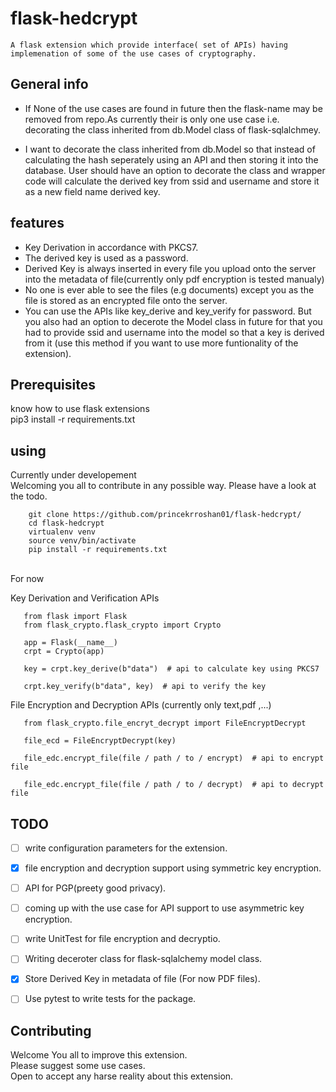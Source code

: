 # flask-hedcrypt
     
      
  	A flask extension which provide interface( set of APIs) having implemenation of some of the use cases of cryptography.  
      
## General info

* If None of the use cases are found in future then the flask-name may be removed 
  from repo.As currently their is only one use case i.e. decorating the class 
  inherited from db.Model class of flask-sqlalchmey.

* I want to decorate the class inherited from db.Model so that instead of 
   calculating the hash seperately using an API and then storing it into 
   the database. User should have an option to decorate the class and wrapper code 
   will calculate the derived key from ssid and username and store it as a new field name derived key.   
      
**features**
-----------

*  Key Derivation in accordance with PKCS7.
*  The derived key is used as a password. 
*  Derived Key is always inserted in every file you upload onto the server into the metadata of file(currently only pdf encryption is tested manualy)
*  No one is ever able to see the files (e.g documents) except you as the file is stored as an encrypted file onto the server.
*  You can use the APIs like key_derive and key_verify for password. But you also had an option to decerote the Model class in future for that you  had to provide ssid and username into the model so that a key is derived from it (use this method if you want to use more funtionality of the extension).


**Prerequisites**
------------------

know how to use flask extensions
<br>
pip3 install -r requirements.txt



**using** 
--------  

 Currently under developement <br>
 Welcoming you all to contribute in any possible way.
 Please have a look at the todo.  

 
	    git clone https://github.com/princekrroshan01/flask-hedcrypt/
	    cd flask-hedcrypt
	    virtualenv venv
	    source venv/bin/activate
	    pip install -r requirements.txt

 <br>
 For now

 Key Derivation and Verification APIs
 ```
	from flask import Flask
	from flask_crypto.flask_crypto import Crypto
	
	app = Flask(__name__)
	crpt = Crypto(app)

	key = crpt.key_derive(b"data")  # api to calculate key using PKCS7

	crpt.key_verify(b"data", key)  # api to verify the key
 
 ```
 File Encryption and Decryption APIs (currently only text,pdf ,...) 

 ```
	from flask_crypto.file_encryt_decrypt import FileEncryptDecrypt

	file_ecd = FileEncryptDecrypt(key)

	file_edc.encrypt_file(file / path / to / encrypt)  # api to encrypt file

	file_edc.encrypt_file(file / path / to / decrypt)  # api to decrypt file
 ```
 
    
**TODO**
---------

- [ ] write configuration parameters for the extension.
- [x] file encryption and decryption support using symmetric key encryption.
- [ ] API for PGP(preety good privacy).
- [ ] coming up with the use case for API support to use asymmetric key encryption.
- [ ] write UnitTest for file encryption and decryptio.
- [ ] Writing deceroter class for flask-sqlalchemy model class.
- [x] Store Derived Key in metadata of file (For now PDF files). 
- [ ] Use pytest to write tests for the package.


**Contributing**
----------------
Welcome You all to improve this extension. 
<br>
Please suggest some use cases.
<br>
Open to accept any harse reality about this extension.


